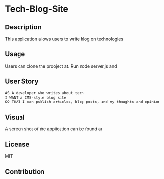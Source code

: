 # Tech-Blog-Site

## Description
This application allows users to write blog on technologies

## Usage
Users can clone the prooject at. Run node server.js and 

## User Story
```md
AS A developer who writes about tech
I WANT a CMS-style blog site
SO THAT I can publish articles, blog posts, and my thoughts and opinions
```
## Visual
A screen shot of the application can be found at 

## License
MIT

## Contribution
